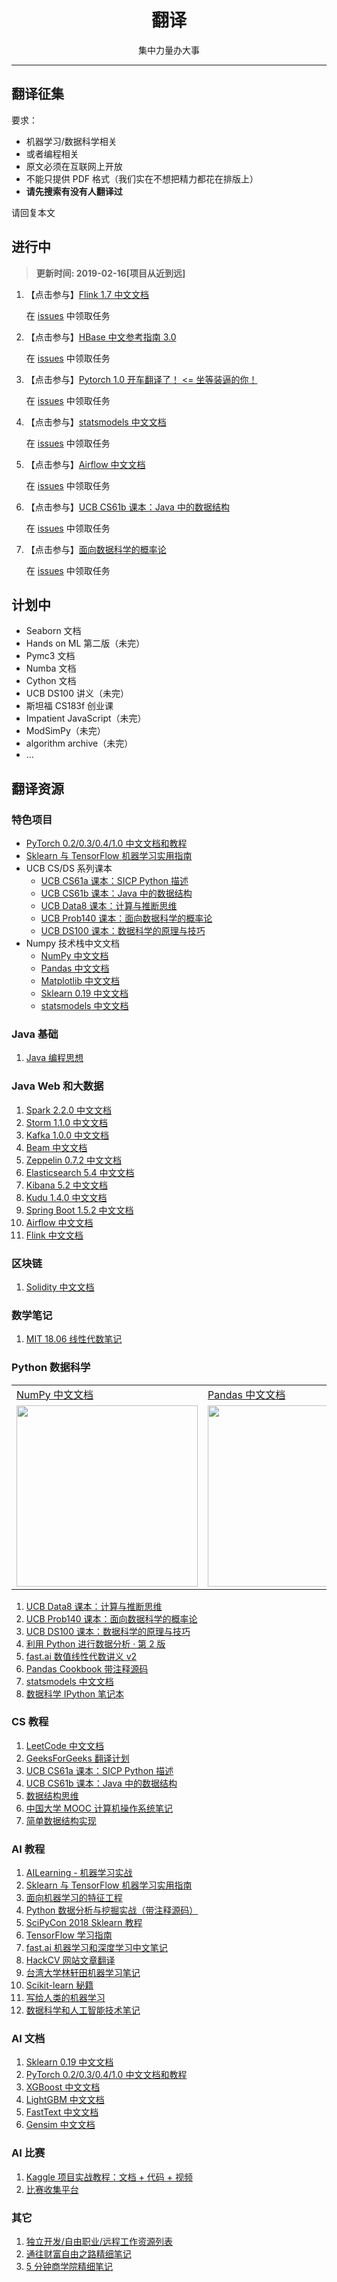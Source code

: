 # <center>翻译</center>

<center>集中力量办大事</center>

---

## **翻译征集**

要求：

+ 机器学习/数据科学相关
+ 或者编程相关
+ 原文必须在互联网上开放
+ 不能只提供 PDF 格式（我们实在不想把精力都花在排版上）
+ **请先搜索有没有人翻译过**

请回复本文

## **进行中**

> **更新时间: 2019-02-16[项目从近到远]**

1.  【点击参与】[Flink 1.7 中文文档](https://github.com/apachecn/flink-doc-zh) 
    
    在 [issues](https://github.com/apachecn/flink-doc-zh/issues/13) 中领取任务

1.  【点击参与】[HBase 中文参考指南 3.0](https://github.com/apachecn/hbase-doc-zh) 
    
    在 [issues](https://github.com/apachecn/hbase-doc-zh/issues/1) 中领取任务

1.  【点击参与】[Pytorch 1.0 开车翻译了！ <= 坐等装逼的你！](https://github.com/apachecn/pytorch-doc-zh)
    
    在 [issues](https://github.com/apachecn/pytorch-doc-zh/issues/274) 中领取任务

1.  【点击参与】[statsmodels 中文文档](https://github.com/apachecn/statsmodels_doc_zh)
    
    在 [issues](https://github.com/apachecn/statsmodels_doc_zh/issues/1) 中领取任务

1.  【点击参与】[Airflow 中文文档](https://github.com/apachecn/airflow-doc-zh)
    
    在 [issues](https://github.com/apachecn/airflow-doc-zh/issues/1) 中领取任务

1.  【点击参与】[UCB CS61b 课本：Java 中的数据结构](https://github.com/apachecn/cs61b-textbook-zh)
    
    在 [issues](https://github.com/apachecn/cs61b-textbook-zh/issues/1) 中领取任务

1.  【点击参与】[面向数据科学的概率论](https://github.com/apachecn/prob140-textbook-zh)
    
    在 [issues](https://github.com/apachecn/prob140-textbook-zh/issues/2) 中领取任务

## **计划中**

+   Seaborn 文档
+   Hands on ML 第二版（未完）
+   Pymc3 文档
+   Numba 文档
+   Cython 文档
+   UCB DS100 讲义（未完）
+   斯坦福 CS183f 创业课
+   Impatient JavaScript（未完）
+   ModSimPy（未完）
+   algorithm archive（未完）
+   ...

## **翻译资源**

### 特色项目

+   [PyTorch 0.2/0.3/0.4/1.0 中文文档和教程](https://github.com/apachecn/pytorch-doc-zh)
+   [Sklearn 与 TensorFlow 机器学习实用指南](https://github.com/apachecn/hands-on-ml-zh)
+   UCB CS/DS 系列课本
    +   [UCB CS61a 课本：SICP Python 描述](https://github.com/apachecn/sicp-py-zh)
    +   [UCB CS61b 课本：Java 中的数据结构](https://github.com/apachecn/cs61b-textbook-zh)
    +   [UCB Data8 课本：计算与推断思维](https://github.com/apachecn/data8-textbook-zh)
    +   [UCB Prob140 课本：面向数据科学的概率论](https://github.com/apachecn/prob140-textbook-zh)
    +   [UCB DS100 课本：数据科学的原理与技巧](https://github.com/apachecn/ds100-textbook-zh)
+   Numpy 技术栈中文文档
    +   [NumPy 中文文档](https://github.com/apachecn/numpy-ref-zh)
    +   [Pandas 中文文档](https://github.com/apachecn/pandas-doc-zh)
    +   [Matplotlib 中文文档](https://github.com/apachecn/matplotlib-user-guide-zh)
    +   [Sklearn 0.19 中文文档](https://github.com/apachecn/scikit-learn-doc-zh)
    +   [statsmodels 中文文档](https://github.com/apachecn/statsmodels_doc_zh)

### Java 基础

1. [Java 编程思想](https://github.com/apachecn/thinking-in-java-zh)

### Java Web 和大数据

1. [Spark 2.2.0 中文文档](https://github.com/apachecn/spark-doc-zh)
2. [Storm 1.1.0 中文文档](https://github.com/apachecn/storm-doc-zh)
3. [Kafka 1.0.0 中文文档](https://github.com/apachecn/kafka-doc-zh)
5. [Beam 中文文档](https://github.com/apachecn/beam-site-zh)
6. [Zeppelin 0.7.2 中文文档](https://github.com/apachecn/zeppelin-doc-zh)
7. [Elasticsearch 5.4 中文文档](https://github.com/apachecn/elasticsearch-doc-zh)
8. [Kibana 5.2 中文文档](https://github.com/apachecn/kibana-doc-zh)
9. [Kudu 1.4.0 中文文档](https://github.com/apachecn/kudu-doc-zh) 
0. [Spring Boot 1.5.2 中文文档](https://github.com/apachecn/spring-boot-doc-zh)
1. [Airflow 中文文档](https://github.com/apachecn/airflow-doc-zh)
2. [Flink 中文文档](https://github.com/apachecn/flink-doc-zh)

### 区块链

1. [Solidity 中文文档](https://github.com/apachecn/solidity-doc-zh)

### 数学笔记

1. [MIT 18.06 线性代数笔记](https://github.com/apachecn/math)

### Python 数据科学

| | | |
| --- | --- | --- | 
| [NumPy 中文文档](https://github.com/apachecn/numpy-ref-zh) | [Pandas 中文文档](https://github.com/apachecn/pandas-doc-zh) | [Matplotlib 中文文档](https://github.com/apachecn/matplotlib-user-guide-zh) |
| <a title="numpy 中文文档" href="https://apachecn.github.io/numpy-ref-zh" target="_blank"><img width="290" src="https://www.apachecn.org/img/skill/numpy_logo.png"></a> | <a title="pandas 中文文档" href="https://apachecn.github.io/pandas-doc-zh" target="_blank"><img width="290" src="https://www.apachecn.org/img/skill/pandas_logo.png"></a>  | <a title="matplotlib 中文文档" href="https://wizardforcel.gitbooks.io/matplotlib-user-guide/content" target="_blank"><img width="290" src="https://www.apachecn.org/img/skill/matplotlib_logo.png"></a> | 

1. [UCB Data8 课本：计算与推断思维](https://github.com/apachecn/data8-textbook-zh)
1. [UCB Prob140 课本：面向数据科学的概率论](https://github.com/apachecn/prob140-textbook-zh)
1. [UCB DS100 课本：数据科学的原理与技巧](https://github.com/apachecn/ds100-textbook-zh)
1. [利用 Python 进行数据分析 · 第 2 版](https://github.com/apachecn/pyda-2e-zh)
1. [fast.ai 数值线性代数讲义 v2](https://github.com/apachecn/fastai-num-linalg-v2-zh)
1. [Pandas Cookbook 带注释源码](https://github.com/apachecn/pandas-cookbook-code-notes)
1. [statsmodels 中文文档](https://github.com/apachecn/statsmodels_doc_zh)
1. [数据科学 IPython 笔记本](https://github.com/apachecn/ds-ipynb-zh)

### CS 教程

1. [LeetCode 中文文档](https://github.com/apachecn/LeetCode)
1. [GeeksForGeeks 翻译计划](https://github.com/apachecn/geeksforgeeks-zh)
1. [UCB CS61a 课本：SICP Python 描述](https://github.com/apachecn/sicp-py-zh)
1. [UCB CS61b 课本：Java 中的数据结构](https://github.com/apachecn/cs61b-textbook-zh)
1. [数据结构思维](https://github.com/apachecn/think-dast-zh)
1. [中国大学 MOOC 计算机操作系统笔记](https://github.com/apachecn/Computer-operating-system-notes)
1. [简单数据结构实现](https://github.com/apachecn/DataStructure)

### AI 教程

1. [AILearning - 机器学习实战](https://github.com/apachecn/AiLearning)
1. [Sklearn 与 TensorFlow 机器学习实用指南](https://github.com/apachecn/hands-on-ml-zh)
1. [面向机器学习的特征工程](https://github.com/apachecn/feature-engineering-for-ml-zh)
1. [Python 数据分析与挖掘实战（带注释源码）](https://github.com/apachecn/python_data_analysis_and_mining_action)
1. [SciPyCon 2018 Sklearn 教程](https://github.com/apachecn/scipycon-2018-sklearn-tut-zh)
1. [TensorFlow 学习指南](https://github.com/apachecn/learning-tf-zh)
1. [fast.ai 机器学习和深度学习中文笔记](https://github.com/apachecn/fastai-ml-dl-notes-zh)
1. [HackCV 网站文章翻译](https://github.com/apachecn/HackCV-Translate)
1. [台湾大学林轩田机器学习笔记](https://github.com/apachecn/ntu-hsuantienlin-ml)
1. [Scikit-learn 秘籍](https://github.com/apachecn/sklearn-cookbook-zh)
1. [写给人类的机器学习](https://github.com/apachecn/ml-for-humans-zh)
1. [数据科学和人工智能技术笔记](https://github.com/apachecn/ds-ai-tech-notes)

### AI 文档

1. [Sklearn 0.19 中文文档](https://github.com/apachecn/scikit-learn-doc-zh)
1. [PyTorch 0.2/0.3/0.4/1.0 中文文档和教程](https://github.com/apachecn/pytorch-doc-zh)
1. [XGBoost 中文文档](https://github.com/apachecn/xgboost-doc-zh)
1. [LightGBM 中文文档](https://github.com/apachecn/lightgbm-doc-zh)
1. [FastText 中文文档](https://github.com/apachecn/fasttext-doc-zh)
1. [Gensim 中文文档](https://github.com/apachecn/gensim-doc-zh)

### AI 比赛

1. [Kaggle 项目实战教程：文档 + 代码 + 视频](https://github.com/apachecn/kaggle)
2. [比赛收集平台](https://github.com/iphysresearch/DataSciComp)

### 其它

1. [独立开发/自由职业/远程工作资源列表](https://github.com/apachecn/awesome-indie-zh)
1. [通往财富自由之路精细笔记](https://github.com/apachecn/the-way-to-wealth-freedom-notes)
1. [5 分钟商学院精细笔记](https://github.com/apachecn/5min-business-notes)
